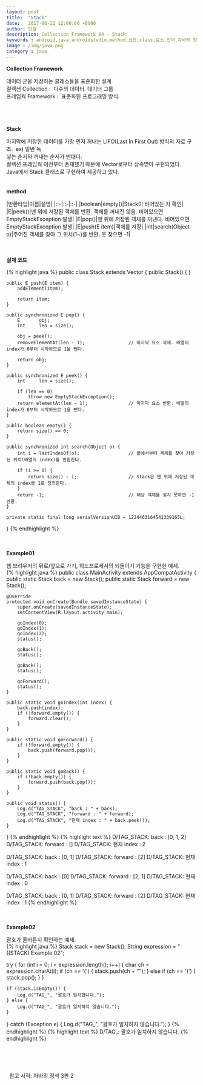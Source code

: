 ```yaml
---
layout: post
title:  "Stack"
date:   2017-06-22 12:00:00 +0900
author: 민갤
description: Collection Framework 04 - Stack
keywords : android,java,androidstudio,method,선언,class,요소,언어,자바의 정석,프로그래밍,Collection,Framework,Stack,LIFO
image : /img/java.png
category : java
---
```

<div><strong class="h2">Collection Framework</strong></div><p></p>
<div>데이터 군을 저장하는 클래스들을 표준화한 설계</div>
<div>컬렉션 Collection :&nbsp; 다수의 데이터. 데이터 그룹</div>
<div>프레임웍 Framework :&nbsp; 표준화된 프로그래밍 방식.</div>

<br>
<br>
<br>
<br>

<div><strong class="h2">Stack</strong></div><p></p>
<div>마지막에 저장한 데이터를 가장 먼저 꺼내는 LIFO(Last In First Out) 방식의 자료 구조. &nbsp;ex) 일반 독</div>
<div>넣는 순서와 꺼내는 순서가 반대다.</div>
<div>컬렉션 프레임웍 이전부터 존재했기 때문에 Vector로부터 상속받아 구현되었다.</div>
<div>Java에서 Stack 클래스로 구현하여 제공하고 있다.</div>

<br>
<br>

<div><strong>method</strong></div><p></p>

|반환타입|이름|설명|
|::-|::-|::-|
|boolean|empty()|Stack이 비어있는 지 확인|
|E|peek()|맨 위에 저장된 객체를 반환. 객체를 꺼내진 않음. 비어있으면 EmptyStackException 발생|
|E|pop()|맨 위에 저장된 객체를 꺼낸다. 비어있으면 EmptyStackException 발생|
|E|push(E item)|객체를 저장|
|int|search(Object o)|주어진 객체를 찾아 그 위치(1~)를 반환. 못 찾으면 -1|

<br>
<br>

<div><strong>실제 코드</strong></div><p></p>
{% highlight java %}
public class Stack<E> extends Vector<E> {
    public Stack() {
    }

    public E push(E item) {
        addElement(item);

        return item;
    }

    public synchronized E pop() {
        E       obj;
        int     len = size();

        obj = peek();
        removeElementAt(len - 1);                // 마지막 요소 삭제. 배열의 index가 0부터 시작하므로 1을 뺀다.

        return obj;
    }

    public synchronized E peek() {
        int     len = size();

        if (len == 0)
            throw new EmptyStackException(); 
        return elementAt(len - 1);               // 마지막 요소 반환. 배열의 index가 0부터 시작하므로 1을 뺀다.
    }

    public boolean empty() {
        return size() == 0;
    }

    public synchronized int search(Object o) {
        int i = lastIndexOf(o);                  // 끝에서부터 객체를 찾아 저장된 위치(배열의 index)를 반환한다.

        if (i >= 0) {
            return size() - i;                   // Stack은 맨 위에 저장된 객체의 index를 1로 정의한다.
        }
        return -1;                               // 해당 객체를 찾지 못하면 -1 반환.
    }

    private static final long serialVersionUID = 1224463164541339165L;
}
{% endhighlight %}<p></p>

<br>
<br>

<div><strong>Example01</strong></div><p></p>
<div>웹 브라우저의 뒤로/앞으로 가기, 워드프로세서의 되돌이기 기능을 구현한 예제.</div>
{% highlight java %}
public class MainActivity extends AppCompatActivity {
    public static Stack back = new Stack();
    public static Stack forward = new Stack();

    @Override
    protected void onCreate(Bundle savedInstanceState) {
        super.onCreate(savedInstanceState);
        setContentView(R.layout.activity_main);

        goIndex(0);
        goIndex(1);
        goIndex(2);
        status();

        goBack();
        status();

        goBack();
        status();

        goForward();
        status();
    }

    public static void goIndex(int index) {
        back.push(index);
        if (!forward.empty()) {
            forward.clear();
        }
    }

    public static void goForward() {
        if (!forward.empty()) {
            back.push(forward.pop());
        }
    }

    public static void goBack() {
        if (!back.empty()) {
            forward.push(back.pop());
        }
    }

    public void status() {
        Log.d("TAG_STACK", "back : " + back);
        Log.d("TAG_STACK", "forward : " + forward);
        Log.d("TAG_STACK", "현재 index : " + back.peek());
    }
}
{% endhighlight %}
{% highlight text %}
D/TAG_STACK: back : [0, 1, 2]
D/TAG_STACK: forward : []
D/TAG_STACK: 현재 index : 2

D/TAG_STACK: back : [0, 1]
D/TAG_STACK: forward : [2]
D/TAG_STACK: 현재 index : 1

D/TAG_STACK: back : [0]
D/TAG_STACK: forward : [2, 1]
D/TAG_STACK: 현재 index : 0

D/TAG_STACK: back : [0, 1]
D/TAG_STACK: forward : [2]
D/TAG_STACK: 현재 index : 1
{% endhighlight %}<p></p>

<br>
<br>

<div><strong>Example02</strong></div><p></p>
<div>괄호가 올바른지 확인하는 예제.</div>
{% highlight java %}
Stack stack = new Stack();
String expression = "((STACK) Example 02";

try {
    for (int i = 0; i < expression.length(); i++) {
        char ch = expression.charAt(i);
        if (ch == '(') {
            stack.push(ch + "");
        } else if (ch == ')') {
            stack.pop();
        }
    }

    if (stack.isEmpty()) {
        Log.d("TAG_", "괄호가 일치합니다.");
    } else {
        Log.d("TAG_", "괄호가 일치하지 않습니다.");
    }
} catch (Exception e) {
    Log.d("TAG_", "괄호가 일치하지 않습니다.");
}
{% endhighlight %}
{% highlight text %}
D/TAG_: 괄호가 일치하지 않습니다.
{% endhighlight %}

<br>
<br>
<br>

&#149;&nbsp; 참고 서적: 자바의 정석 3판 2